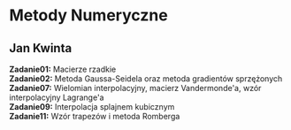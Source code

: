 Metody Numeryczne
=================

Jan Kwinta
----------

**Zadanie01:** Macierze rzadkie  
**Zadanie02:** Metoda Gaussa-Seidela oraz metoda gradientów sprzężonych  
**Zadanie07:** Wielomian interpolacyjny, macierz Vandermonde'a, wzór interpolacyjny Lagrange'a  
**Zadanie09:** Interpolacja splajnem kubicznym  
**Zadanie11:** Wzór trapezów i metoda Romberga  
